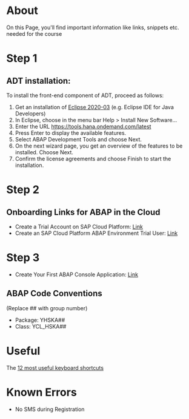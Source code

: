 # About

On this Page, you'll find important information like links, snippets etc. needed for the course

# Step 1

## ADT installation:
To install the front-end component of ADT, proceed as follows:
1. Get an installation of [Eclipse 2020-03](https://www.eclipse.org/downloads/packages/release/2020-03/r) (e.g. Eclipse IDE for Java Developers)
2. In Eclipse, choose in the menu bar Help > Install New Software...
3. Enter the URL <https://tools.hana.ondemand.com/latest>
4. Press Enter to display the available features.
5. Select ABAP Development Tools and choose Next.
6. On the next wizard page, you get an overview of the features to be installed. Choose Next.
7. Confirm the license agreements and choose Finish to start the installation.
<!-- Quelle: https://tools.hana.ondemand.com/#abap -->

# Step 2

## Onboarding Links for ABAP in the Cloud
* Create a Trial Account on SAP Cloud Platform: [Link](https://developers.sap.com/tutorials/hcp-create-trial-account.html)
* Create an SAP Cloud Platform ABAP Environment Trial User: [Link](https://developers.sap.com/tutorials/abap-environment-trial-onboarding.html)

# Step 3

* Create Your First ABAP Console Application: [Link](https://developers.sap.com/tutorials/abap-environment-console-application.html)

## ABAP Code Conventions
(Replace ## with group number)
* Package: YHSKA##
* Class: YCL_HSKA##

# Useful
The [12 most useful keyboard shortcuts](ABAP_Shortcuts.md)

# Known Errors
* No SMS during Registration
